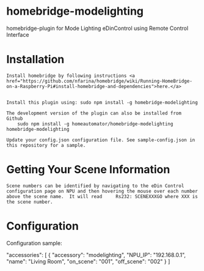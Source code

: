 # homebridge-modelighting
homebridge-plugin for Mode Lighting eDinControl using Remote Control Interface

# Installation

    Install homebridge by following instructions <a href="https://github.com/nfarina/homebridge/wiki/Running-HomeBridge-on-a-Raspberry-Pi#install-homebridge-and-dependencies">here.</a>

	
	Install this plugin using: sudo npm install -g homebridge-modelighting
	
	The development version of the plugin can also be installed from Github
		sudo npm install -g homeautomator/homebridge-modelighting homebridge-modelighting
	
    Update your config.json configuration file. See sample-config.json in
	this repository for a sample.

# Getting Your Scene Information
	Scene numbers can be identified by navigating to the eDin Control
	configuration page on NPU and then hovering the mouse over each number
	above the scene name.  It will read 	Rs232: SCENEXXXGO where XXX is
	the scene number.

# Configuration

Configuration sample:

"accessories": [
	{
	"accessory": "modelighting",
	"NPU_IP": "192.168.0.1",
	"name": "Living Room",
	"on_scene": "001",
	"off_scene": "002"
	}
]